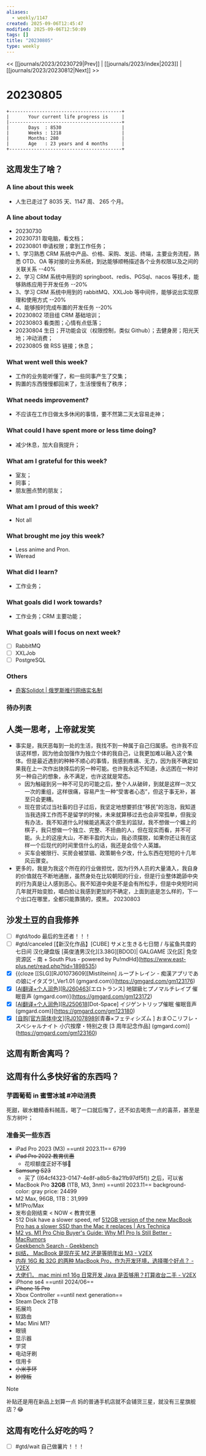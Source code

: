 ```yaml
---
aliases:
  - weekly/1147
created: 2025-09-06T12:45:47
modified: 2025-09-06T12:50:09
tags: []
title: "20230805"
type: weekly
---
```


<< [[journals/2023/20230729|Prev]] | [[journals/2023/index|2023]] | [[journals/2023/20230812|Next]] >>

# 20230805

```shell
+-----------------------------------------+
|       Your current life progress is     |
|-----------------------------------------+
|       Days  : 8530                      |
|       Weeks : 1218                      |
|       Months: 280                       |
|       Age   : 23 years and 4 months     |
+-----------------------------------------+
```

## 这周发生了啥？

### A line about this week

- 人生已走过了 8035 天、1147 周、 265 个月。

### A line about today

- 20230730
- 20230731 取电脑，看文档；
- 20230801 申请权限；拿到工作任务；
- 1、学习熟悉 CRM 系统中产品、价格、采购、发运、终端，主要业务流程，熟悉 OTD、OA 等对接的业务系统，到达能够顺畅描述各个业务权限以及之间的关联关系 --40%
- 2、学习 CRM 系统中用到的 springboot、redis、PGSql、nacos 等技术，能够熟练应用于开发任务 --20%
- 3、学习 CRM 系统中用到的 rabbitMQ、XXLJob 等中间件，能够说出实现原理和使用方式 --20%
- 4、能够按时完成布置的开发任务 --20%
- 20230802 项目组 CRM 基础培训；
- 20230803 看类图；心情有点低落；
- 20230804 生日；开功能会议（权限控制，类似 Github）；去健身房；阳光天地；冲动消费；
- 20230805 做 RSS 链接；休息；

### What went well this week?

- 工作的业务能听懂了，和一些同事产生了交集；
- 购置的东西慢慢都回来了，生活慢慢有了秩序；

### What needs improvement?

- 不应该在工作日做太多休闲的事情，要不然第二天太容易走神；

### What could I have spent more or less time doing?

- 减少休息，加大自我提升；

### What am I grateful for this week?

- 室友；
- 同事；
- 朋友圈点赞的朋友；

### What am I proud of this week?

- Not all

### What brought me joy this week?

- Less anime and Pron.
- Weread

### What did I learn?

- 工作业务；

### What goals did I work towards?

- 工作业务；CRM 主要功能；

### What goals will I focus on next week?

- [ ] RabbitMQ
- [ ] XXLJob
- [ ] PostgreSQL

### Others

- [奇客Solidot | 俄罗斯推行网络实名制](https://www.solidot.org/story?sid=75687)

### 待办列表

## 人类一思考，上帝就发笑

- 事实是，我厌恶每到一处的生活，我找不到一种属于自己归属感。也许我不应该这样想，因为他会加强作为独立个体的我自己，让我更加难以融入这个集体。但是最近遇到的种种不顺心的事情，我感到疼痛、无力，因为我不确定如果我在上一次作出抉择后的另一种可能。也许我永远不知道，永远困在一种对另一种自己的想象，永不满足，也许这就是常态。
	- 因为触碰到另一种不可见的可能之后，整个人从破碎，到就是这样一次又一次的重组，这样很痛，容易产生一种“受害者心态”，但这于事无补，甚至只会更糟。
	- 现在尝试过当社畜的日子过后，我坚定地想要抓住“移民”的泡泡，我知道当我选择工作而不是留学的时候，未来就算移过去也会非常孤单，但我没有办法，我不知道什么时候能逃离这个原生的监狱，我不想做一个媚上的棋子，我只想做一个独立、完整、不扭曲的人，但在现实而看，并不可能。头上的这座大山，不断丰盈的大山，我必须摆脱，如果你还让我在这样一个后现代的时间里信什么的话，我还是会信个人英雄。
	- 买车会被限行、买房会被禁锢、政策朝令夕改，什么东西在短短的十几年风云骤变。
- 更多的，我是为我这个所在的行业做担忧，因为行外人员的大量涌入，我自身的价值就在不断地通胀，虽然身处在比较朝阳的行业，但是行业整体跪舔中央的行为真是让人感到恶心。我不知道中央是不是会有所松手，但是中央短时间几年就开始变脸，唱白脸让我感到更加的不确定，上面到底是怎么样的，下一个出口在哪里，全都只能靠猜的，摸黑。 20230803

## 沙发土豆的自我修养

- [ ] #gtd/todo 最后的生还者！！！
- [ ] #gtd/canceled [【新汉化作品】[CUBE] サメと生きる七日間 / 与鲨鱼共度的七日间 汉化硬盘版 [英俊渣男汉化]\[3.38G]\[BDOD]| GALGAME 汉化区| 免空资源区 - 南 + South Plus - powered by Pu!mdHd](https://www.east-plus.net/read.php?tid=1898535)
- [x] {{cloze [[SLG]\[RJ01073609]\[Mistilteinn] ループトレイン - 痴漢アプリであの娘にイタズラ!_Ver1.01 (gmgard.com)](https://gmgard.com/gm123176)
- [x] [[AI翻译+个人润色]\[RJ260463](同人音声)[エロトランス] 地獄級ヒプノマルチレイプ 催眠音声 (gmgard.com)](https://gmgard.com/gm123172)
- [x] [[AI翻译+个人润色]\[RJ250618](同人音声)[Dot-Space] イジゲントリップ催眠 催眠音声 (gmgard.com)](https://gmgard.com/gm123180)
- [x] [[自购[官方简体中文]\[RJ01078989](同人音声)[青春×フェティシズム ] おま○こリフレ・スペシャルナイト 小穴按摩・特别之夜 [3 周年記念作品] (gmgard.com)](https://gmgard.com/gm123160)

## 这周有断舍离吗？

## 这周有什么多快好省的东西吗？

### 芋圆葡萄 in 蜜雪冰城 #冲动消费

死甜，碳水糖精香料贼高，喝了一口就后悔了，还不如去喝贵一点的喜茶，甚至是东方树叶；

### 准备买一些东西

- iPad Pro 2023 (M3) ==until 2023.11== 6799
- ~~iPad Pro 2022 教育优惠~~
	- 花呗额度正好不够🥲
- ~~Samsung S23~~
	- 买了 ((64cf4323-0147-4e8f-a8b5-8a21fb97df5f)) 之后，可以省
- MacBook Pro **32GB** (1TB, M3, 3nm) ==until 2023.11==
background-color: gray
price: 24499
- M2 Max, 96GB, 1TB：31,999
- M1Pro/Max
- 发布会刚结束 < NOW < 教育优惠
- 512 Disk have a slower speed, ref [512GB version of the new MacBook Pro has a slower SSD than the Mac it replaces | Ars Technica](https://arstechnica.com/gadgets/2023/01/entry-level-m2-pro-macbook-pros-have-slower-ssd-performance-than-m1-versions/)
- [M2 vs. M1 Pro Chip Buyer's Guide: Why M1 Pro Is Still Better - MacRumors](https://www.macrumors.com/guide/m2-chip-vs-m1-pro-chip/)
- [Geekbench Search - Geekbench](https://browser.geekbench.com/search?utf8=%E2%9C%93&q=macbook+pro+)
- [纠结， MacBook 是现在买 M2 还是等明年出 M3 - V2EX](https://www.v2ex.com/t/959616)
- [内存 16G 和 32G 的两种 MacBook Pro，作为开发环境，选择哪个好点？ - V2EX](https://v2ex.com/t/618689)
- [大佬们， mac mini m1 16g 日常开发 Java 是否够用？打算收台二手 - V2EX](https://v2ex.com/t/866719)
- iPhone se4 ==until 2024/06==
- ~~iPhone 15 Pro~~
- Xbox Controller ==until next generation==
- Steam Deck 2TB
- 拓展坞
- 软路由
- Mac Mini M1?
- 眼镜
- 显示器
- 学贷
- 电动牙刷
- 信用卡
- ~~小米手环~~
- ~~妙控板~~

> [!note]
> 补贴还是用在新品上划算一点
> 妈的普通手机店就不会铺货三星，就没有三星旗舰店？😂

## 这周有吃什么好吃的吗？

- [ ] #gtd/wait 自己做薯片！！！
